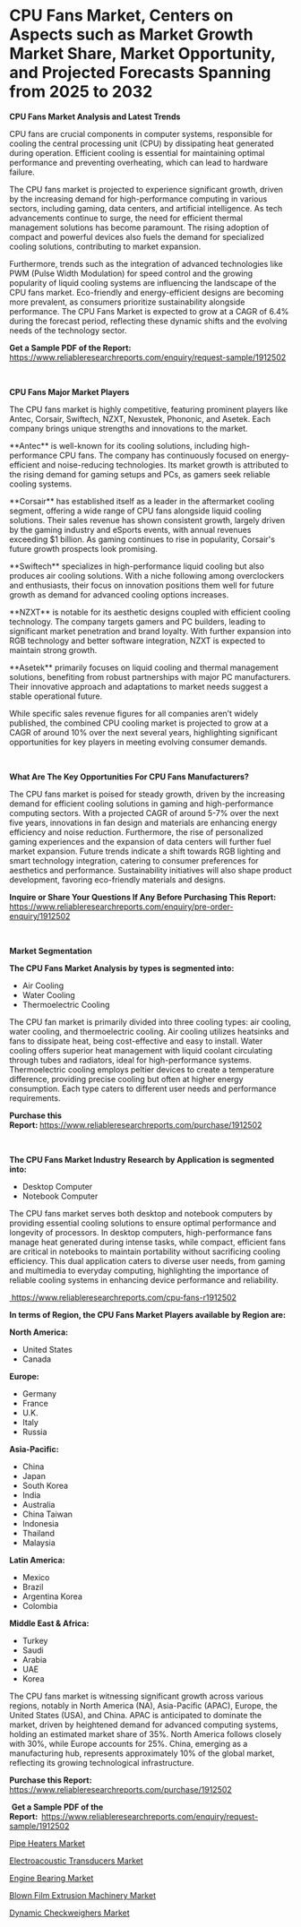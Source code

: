 <p><h1>CPU Fans Market, Centers on Aspects such as Market Growth Market Share, Market Opportunity, and Projected Forecasts Spanning from 2025 to 2032</h1></p><p><strong>CPU Fans Market Analysis and Latest Trends</strong></p>
<p><p>CPU fans are crucial components in computer systems, responsible for cooling the central processing unit (CPU) by dissipating heat generated during operation. Efficient cooling is essential for maintaining optimal performance and preventing overheating, which can lead to hardware failure.</p><p>The CPU fans market is projected to experience significant growth, driven by the increasing demand for high-performance computing in various sectors, including gaming, data centers, and artificial intelligence. As tech advancements continue to surge, the need for efficient thermal management solutions has become paramount. The rising adoption of compact and powerful devices also fuels the demand for specialized cooling solutions, contributing to market expansion.</p><p>Furthermore, trends such as the integration of advanced technologies like PWM (Pulse Width Modulation) for speed control and the growing popularity of liquid cooling systems are influencing the landscape of the CPU fans market. Eco-friendly and energy-efficient designs are becoming more prevalent, as consumers prioritize sustainability alongside performance. The CPU Fans Market is expected to grow at a CAGR of 6.4% during the forecast period, reflecting these dynamic shifts and the evolving needs of the technology sector.</p></p>
<p><strong>Get a Sample PDF of the Report:&nbsp;</strong> <a href="https://www.reliableresearchreports.com/enquiry/request-sample/1912502?utm_campaign=24&utm_medium=2&utm_source=Github&utm_content=ia&utm_term=22022025&utm_id=cpu-fans">https://www.reliableresearchreports.com/enquiry/request-sample/1912502</a></p>
<p>&nbsp;</p>
<p><strong>CPU Fans Major Market Players</strong></p>
<p><p>The CPU fans market is highly competitive, featuring prominent players like Antec, Corsair, Swiftech, NZXT, Nexustek, Phononic, and Asetek. Each company brings unique strengths and innovations to the market.</p><p>**Antec** is well-known for its cooling solutions, including high-performance CPU fans. The company has continuously focused on energy-efficient and noise-reducing technologies. Its market growth is attributed to the rising demand for gaming setups and PCs, as gamers seek reliable cooling systems.</p><p>**Corsair** has established itself as a leader in the aftermarket cooling segment, offering a wide range of CPU fans alongside liquid cooling solutions. Their sales revenue has shown consistent growth, largely driven by the gaming industry and eSports events, with annual revenues exceeding $1 billion. As gaming continues to rise in popularity, Corsair's future growth prospects look promising.</p><p>**Swiftech** specializes in high-performance liquid cooling but also produces air cooling solutions. With a niche following among overclockers and enthusiasts, their focus on innovation positions them well for future growth as demand for advanced cooling options increases.</p><p>**NZXT** is notable for its aesthetic designs coupled with efficient cooling technology. The company targets gamers and PC builders, leading to significant market penetration and brand loyalty. With further expansion into RGB technology and better software integration, NZXT is expected to maintain strong growth.</p><p>**Asetek** primarily focuses on liquid cooling and thermal management solutions, benefiting from robust partnerships with major PC manufacturers. Their innovative approach and adaptations to market needs suggest a stable operational future.</p><p>While specific sales revenue figures for all companies aren’t widely published, the combined CPU cooling market is projected to grow at a CAGR of around 10% over the next several years, highlighting significant opportunities for key players in meeting evolving consumer demands.</p></p>
<p>&nbsp;</p>
<p><strong>What Are The Key Opportunities For CPU Fans Manufacturers?</strong></p>
<p><p>The CPU fans market is poised for steady growth, driven by the increasing demand for efficient cooling solutions in gaming and high-performance computing sectors. With a projected CAGR of around 5-7% over the next five years, innovations in fan design and materials are enhancing energy efficiency and noise reduction. Furthermore, the rise of personalized gaming experiences and the expansion of data centers will further fuel market expansion. Future trends indicate a shift towards RGB lighting and smart technology integration, catering to consumer preferences for aesthetics and performance. Sustainability initiatives will also shape product development, favoring eco-friendly materials and designs.</p></p>
<p><strong>Inquire or Share Your Questions If Any Before Purchasing This Report:</strong> <a href="https://www.reliableresearchreports.com/enquiry/pre-order-enquiry/1912502?utm_campaign=24&utm_medium=2&utm_source=Github&utm_content=ia&utm_term=22022025&utm_id=cpu-fans">https://www.reliableresearchreports.com/enquiry/pre-order-enquiry/1912502</a></p>
<p>&nbsp;</p>
<p><strong>Market Segmentation</strong></p>
<p><strong>The CPU Fans Market Analysis by types is segmented into:</strong></p>
<p><ul><li>Air Cooling</li><li>Water Cooling</li><li>Thermoelectric Cooling</li></ul></p>
<p><p>The CPU fan market is primarily divided into three cooling types: air cooling, water cooling, and thermoelectric cooling. Air cooling utilizes heatsinks and fans to dissipate heat, being cost-effective and easy to install. Water cooling offers superior heat management with liquid coolant circulating through tubes and radiators, ideal for high-performance systems. Thermoelectric cooling employs peltier devices to create a temperature difference, providing precise cooling but often at higher energy consumption. Each type caters to different user needs and performance requirements.</p></p>
<p><strong>Purchase this Report:&nbsp;</strong><a href="https://www.reliableresearchreports.com/purchase/1912502?utm_campaign=24&utm_medium=2&utm_source=Github&utm_content=ia&utm_term=22022025&utm_id=cpu-fans">https://www.reliableresearchreports.com/purchase/1912502</a></p>
<p>&nbsp;</p>
<p><strong>The CPU Fans Market Industry Research by Application is segmented into:</strong></p>
<p><ul><li>Desktop Computer</li><li>Notebook Computer</li></ul></p>
<p><p>The CPU fans market serves both desktop and notebook computers by providing essential cooling solutions to ensure optimal performance and longevity of processors. In desktop computers, high-performance fans manage heat generated during intense tasks, while compact, efficient fans are critical in notebooks to maintain portability without sacrificing cooling efficiency. This dual application caters to diverse user needs, from gaming and multimedia to everyday computing, highlighting the importance of reliable cooling systems in enhancing device performance and reliability.</p></p>
<p><a href="https://www.reliableresearchreports.com/cpu-fans-r1912502?utm_campaign=24&utm_medium=2&utm_source=Github&utm_content=ia&utm_term=22022025&utm_id=cpu-fans">&nbsp;https://www.reliableresearchreports.com/cpu-fans-r1912502</a></p>
<p><strong>In terms of Region, the CPU Fans Market Players available by Region are:</strong></p>
<p>
    <p> <strong> North America: </strong>
        <ul>
            <li>United States</li>
            <li>Canada</li>
        </ul>
        </p> 
    <p> <strong> Europe: </strong>
        <ul>
            <li>Germany</li>
            <li>France</li>
            <li>U.K.</li>
            <li>Italy</li>
            <li>Russia</li>
        </ul>
        </p> 
    <p> <strong> Asia-Pacific: </strong>
        <ul>
            <li>China</li>
            <li>Japan</li>
            <li>South Korea</li>
            <li>India</li>
            <li>Australia</li>
            <li>China Taiwan</li>
            <li>Indonesia</li>
            <li>Thailand</li>
            <li>Malaysia</li>
        </ul>
        </p> 
    <p> <strong> Latin America: </strong>
        <ul>
            <li>Mexico</li>
            <li>Brazil</li>
            <li>Argentina Korea</li>
            <li>Colombia</li>
        </ul>
        </p> 
    <p> <strong> Middle East & Africa: </strong>
        <ul>
            <li>Turkey</li>
            <li>Saudi</li>
            <li>Arabia</li>
            <li>UAE</li>
            <li>Korea</li>
        </ul>
    </p>
    </p>
<p><p>The CPU fans market is witnessing significant growth across various regions, notably in North America (NA), Asia-Pacific (APAC), Europe, the United States (USA), and China. APAC is anticipated to dominate the market, driven by heightened demand for advanced computing systems, holding an estimated market share of 35%. North America follows closely with 30%, while Europe accounts for 25%. China, emerging as a manufacturing hub, represents approximately 10% of the global market, reflecting its growing technological infrastructure.</p></p>
<p><strong>Purchase this Report: </strong><a href="https://www.reliableresearchreports.com/purchase/1912502?utm_campaign=24&utm_medium=2&utm_source=Github&utm_content=ia&utm_term=22022025&utm_id=cpu-fans">https://www.reliableresearchreports.com/purchase/1912502</a></p>
<p>&nbsp;<strong>Get a Sample PDF of the Report:&nbsp;&nbsp;</strong><a href="https://www.reliableresearchreports.com/enquiry/request-sample/1912502?utm_campaign=24&utm_medium=2&utm_source=Github&utm_content=ia&utm_term=22022025&utm_id=cpu-fans">https://www.reliableresearchreports.com/enquiry/request-sample/1912502</a></p>
<p><strong></strong></p>
<p><p><a href="https://github.com/sharphadan/Market-Research-Report-List-1/blob/main/pipe-heaters-market.md?utm_campaign=24&utm_medium=2&utm_source=Github&utm_content=ia&utm_term=22022025&utm_id=cpu-fans">Pipe Heaters Market</a></p><p><a href="https://github.com/bokerraaenc7/Market-Research-Report-List-1/blob/main/electroacoustic-transducers-market.md?utm_campaign=24&utm_medium=2&utm_source=Github&utm_content=ia&utm_term=22022025&utm_id=cpu-fans">Electroacoustic Transducers Market</a></p><p><a href="https://github.com/oeungcolesh0/Market-Research-Report-List-1/blob/main/engine-bearing-market.md?utm_campaign=24&utm_medium=2&utm_source=Github&utm_content=ia&utm_term=22022025&utm_id=cpu-fans">Engine Bearing Market</a></p><p><a href="https://github.com/chaiszepkadk/Market-Research-Report-List-1/blob/main/blown-film-extrusion-machinery-market.md?utm_campaign=24&utm_medium=2&utm_source=Github&utm_content=ia&utm_term=22022025&utm_id=cpu-fans">Blown Film Extrusion Machinery Market</a></p><p><a href="https://github.com/msiyahhonzo46/Market-Research-Report-List-1/blob/main/dynamic-checkweighers-market.md?utm_campaign=24&utm_medium=2&utm_source=Github&utm_content=ia&utm_term=22022025&utm_id=cpu-fans">Dynamic Checkweighers Market</a></p></p>